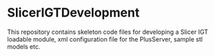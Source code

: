 # SlicerIGTDevelopment
This repository contains skeleton code files for developing a Slicer IGT loadable module, xml configuration file for the PlusServer, sample stl models etc. 
